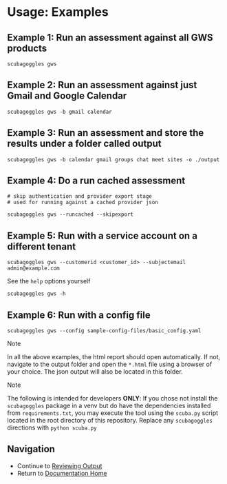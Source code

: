 
# Usage: Examples

## Example 1: Run an assessment against all GWS products
```
scubagoggles gws
```

## Example 2: Run an assessment against just Gmail and Google Calendar
```
scubagoggles gws -b gmail calendar
```

## Example 3: Run an assessment and store the results under a folder called output
```
scubagoggles gws -b calendar gmail groups chat meet sites -o ./output
```

## Example 4: Do a run cached assessment
```
# skip authentication and provider export stage
# used for running against a cached provider json

scubagoggles gws --runcached --skipexport
```

## Example 5: Run with a service account on a different tenant
```
scubagoggles gws --customerid <customer_id> --subjectemail admin@example.com
```

See the `help` options yourself
```
scubagoggles gws -h
```

## Example 6: Run with a config file
```
scubagoggles gws --config sample-config-files/basic_config.yaml
```

> [!NOTE]
> In all the above examples, the html report should open automatically. If not, navigate to the output folder and open the `*.html` file using a browser of your choice. The json output will also be located in this folder.

> [!NOTE]
> The following is intended for developers **ONLY**:
> If you chose not install the `scubagoggles` package in a venv but do have the
> dependencies installed from `requirements.txt`, you may execute the tool using
> the `scuba.py` script located in the root directory of this repository.
> Replace any `scubagoggles` directions with `python scuba.py`

## Navigation
- Continue to [Reviewing Output](ReviewOutput.md)
- Return to [Documentation Home](/README.md)
